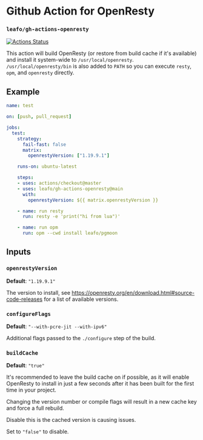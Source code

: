 
# Github Action for OpenResty

### `leafo/gh-actions-openresty`

[![Actions Status](https://github.com/leafo/gh-actions-openresty/workflows/test/badge.svg)](https://github.com/leafo/gh-actions-openresty/actions)

This action will build OpenResty (or restore from build cache if it's
available) and install it system-wide to `/usr/local/openresty`.
`/usr/local/openresty/bin` is also added to `PATH` so you can execute `resty`,
`opm`, and `openresty` directly.


## Example


```yml
name: test

on: [push, pull_request]

jobs:
  test:
    strategy:
      fail-fast: false
      matrix:
        openrestyVersion: ["1.19.9.1"]

    runs-on: ubuntu-latest

    steps:
    - uses: actions/checkout@master
    - uses: leafo/gh-actions-openresty@main
      with:
        openrestyVersion: ${{ matrix.openrestyVersion }}

    - name: run resty
      run: resty -e 'print("hi from lua")'

    - name: run opm
      run: opm --cwd install leafo/pgmoon
```


## Inputs

### `openrestyVersion`

**Default**: `"1.19.9.1"`

The version to install, see https://openresty.org/en/download.html#source-code-releases for a list of available versions.

### `configureFlags`

**Default**: `"--with-pcre-jit --with-ipv6"`

Additional flags passed to the `./configure` step of the build.

### `buildCache`

**Default**: `"true"`

It's recommended to leave the build cache on if possible, as it will enable
OpenResty to install in just a few seconds after it has been built for the
first time in your project.

Changing the version number or compile flags will result in a new cache key and
force a full rebuild.

Disable this is the cached version is causing issues.

Set to `"false"` to disable.

